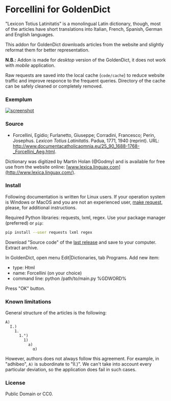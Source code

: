 # Forcellini for GoldenDict

"Lexicon Totius Latinitatis" is a monolingual Latin dictionary, though, most of the articles have short translations into Italian, French, Spanish, German and English languages.

This addon for GoldenDict downloads articles from the website and slightly reformat them for better representation.

**N.B.:** Addon is made for _desktop_ version of the GoldenDict, it does not work with _mobile_ application.

Raw requests are saved into the local cache (`code/cache`) to reduce website traffic and improve responce to the frequent queries. Directory of the cache can be safely cleaned or completely removed.


### Exemplum

[![screenshot](https://user-images.githubusercontent.com/13879891/74778171-1649a880-52ac-11ea-9292-44cce3f3642b.png)
](https://user-images.githubusercontent.com/13879891/74778078-e00c2900-52ab-11ea-80c1-f6c48dd42b71.png)


### Source

* Forcellini, Egidio; Furlanetto, Giuseppe; Corradini, Francesco; Perin, Josephus. _Lexicon Totius Latinitatis_. Padua, 1771, 1940 (reprint). URL: <http://www.documentacatholicaomnia.eu/25_90_1688-1768-_Forcellini_Aeg.html>.

Dictionary was digitized by Martin Holan (@Godmy) and is available for free use from the website online: [www.lexica.linguax.com](http://www.lexica.linguax.com/).


### Install

Following documentation is written for Linux users. If your operation system is Windows or MacOS and you are not an experienced user, [make request](../../issues), please, for additional instructions.

Required Python libraries: requests, lxml, regex. Use your package manager (preferred) or `pip`:

```sh
pip install --user requests lxml regex 

```

Download "Source code" of the [last release](../../releases/) and save to your computer. Extract archive.

In GoldenDict, open menu Edit|Dictionaries, tab Programs. Add new item:

- type: Html
- name: Forcellini (on your choice)
- command line: python /path/to/main.py %GDWORD%

Press "OK" button.


### Known limitations

General structure of the articles is the following:

```
A)
  I.)
    1.
      1.°)
        1)
          a)
            α)
```

However, authors does not always follow this agreement. For example, in "adhibeo", `A)` is subordinate to "II.)". We can't take into account every particular deviation, so the application does fail in such cases.


### License

Public Domain or CC0.


